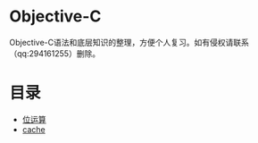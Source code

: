 # Objective-C
Objective-C语法和底层知识的整理，方便个人复习。如有侵权请联系（qq:294161255）删除。
# 目录
* [位运算](#位运算)
* [cache](#cache)
